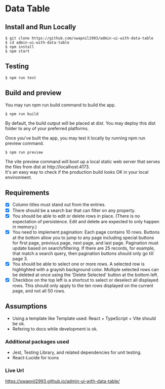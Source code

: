 # Data Table

## **Install and Run Locally**

```
$ git clone https://github.com/swapnil2993/admin-ui-with-data-table
$ cd admin-ui-with-data-table
$ npm install
$ npm start
```

## **Testing**

```
$ npm run test
```

## **Build and preview**

You may run npm run build command to build the app.

```
$ npm run build
```

By default, the build output will be placed at dist. You may deploy this dist folder to any of your preferred platforms.

Once you've built the app, you may test it locally by running npm run preview command.

```
$ npm run preview
```

The vite preview command will boot up a local static web server that serves the files from dist at http://localhost:4173.<br>
It's an easy way to check if the production build looks OK in your local environment.

## Requirements

- [x] Column titles must stand out from the entries.
- [x] There should be a search bar that can filter on any property.
- [x] You should be able to edit or delete rows in place. (There is no expectation of persistence. Edit and delete are expected to only happen in memory.)
- [x] You need to implement pagination: Each page contains 10 rows. Buttons at the bottom allow you to jump to any page including special buttons for first page, previous page, next page, and last page. Pagination must update based on search/filtering. If there are 25 records, for example, that match a search query, then pagination buttons should only go till page 3.
- [x] You should be able to select one or more rows. A selected row is highlighted with a grayish background color. Multiple selected rows can be deleted at once using the 'Delete Selected' button at the bottom left.
- [x] Checkbox on the top left is a shortcut to select or deselect all displayed rows. This should only apply to the ten rows displayed on the current page, and not all 50 rows.

## Assumptions

- Using a template like Template used: React + TypeScript + Vite should be ok.
- Refering to docs while development is ok.

### Additional packages used

- Jest, Testing Library, and related dependencies for unit testing.
- React-Lucide for icons

### Live Url

https://swapnil2993.github.io/admin-ui-with-data-table/
